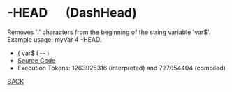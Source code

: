 # -HEAD &emsp; (DashHead)
Removes 'i' characters from the beginning of the string variable 'var$'.<br/>Example usage: myVar 4 -HEAD.
* ( var$ i -- )
* [Source Code](../words/shando/DashHead.cs)
* Execution Tokens: 1263925316 (interpreted) and 727054404 (compiled)


[BACK](builtins.md#DashHead)
